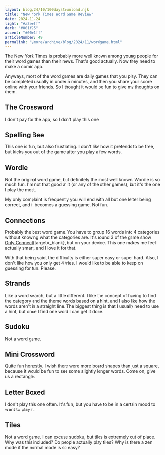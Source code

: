 ```yaml
---
layout: blog/24/10/100daystounload.njk
title: "New York Times Word Game Review"
date: 2024-11-24
light: "#a3eeff"
dark: "#001f25"
accent: "#00e1ff"
articleNumber: 49
permalink: "/more/archive/blog/2024/11/wordgame.html"
---
```

The New York Times is probably more well known among young people for their word games than their news. That's good actually. Now they need to make a comic app.

Anyways, most of the word games are daily games that you play. They can be completed usually in under 5 minutes, and then you share your score online with your friends. So I thought it would be fun to give my thoughts on them.

## The Crossword

I don't pay for the app, so I don't play this one.

## Spelling Bee

This one is fun, but also frustrating. I don't like how it pretends to be free, but kicks you out of the game after you play a few words.

## Wordle

Not the original word game, but definitely the most well known. Wordle is so much fun. I'm not that good at it (or any of the other games), but it's the one I play the most.

My only complaint is frequently you will end with all but one letter being correct, and it becomes a guessing game. Not fun.

## Connections

Probably the best word game. You have to group 16 words into 4 categories without knowing what the categories are. It's round 3 of the game show [Only Connect](https://en.wikipedia.org/wiki/Only_Connect){target=_blank}, but on your device. This one makes me feel actually smart, and I love it for that.

With that being said, the difficulty is either super easy or super hard. Also, I don't like how you only get 4 tries. I would like to be able to keep on guessing for fun. Please.

## Strands

Like a word search, but a little different. I like the concept of having to find the category and the theme words based on a hint, and I also like how the words aren't in a straight line. The biggest thing is that I usually need to use a hint, but once I find one word I can get it done.

## Sudoku

Not a word game.

## Mini Crossword

Quite fun honestly. I wish there were more board shapes than just a square, because it would be fun to see some slightly longer words. Come on, give us a rectangle.

## Letter Boxed

I don't play this one often. It's fun, but you have to be in a certain mood to want to play it.

## Tiles

Not a word game. I can excuse sudoku, but tiles is extremely out of place. Why was this included? Do people actually play tiles? Why is there a zen mode if the normal mode is so easy?